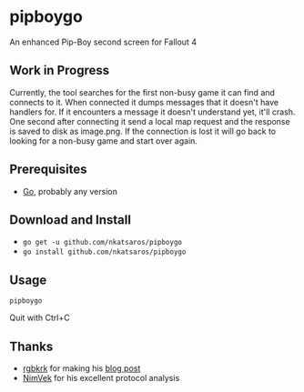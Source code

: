 # pipboygo
An enhanced Pip-Boy second screen for Fallout 4

## Work in Progress
Currently, the tool searches for the first non-busy game it can find and connects to it. When connected it dumps messages that it doesn't have handlers for. If it encounters a message it doesn't understand yet, it'll crash. One second after connecting it send a local map request and the response is saved to disk as image.png. If the connection is lost it will go back to looking for a non-busy game and start over again.

## Prerequisites
* [Go](https://golang.org/), probably any version

## Download and Install
* `go get -u github.com/nkatsaros/pipboygo`
* `go install github.com/nkatsaros/pipboygo`

## Usage
`pipboygo`

Quit with Ctrl+C

## Thanks
* [rgbkrk](https://github.com/rgbkrk) for making his [blog post](https://getcarina.com/blog/fallout-4-service-discovery-and-relay/)
* [NimVek](https://github.com/NimVek/pipboy) for his excellent protocol analysis